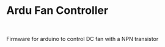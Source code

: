 <html>
<head></head>
<body>
<div>
<h1> Ardu Fan Controller </h1> <br>
<p> Firmware for arduino to control DC fan with a NPN transistor</p>
</div>
</html>
